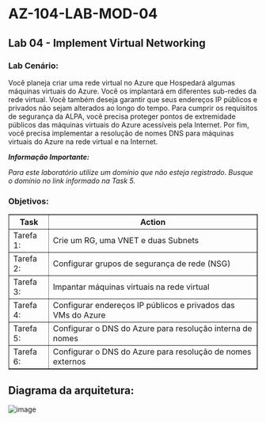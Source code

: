 # AZ-104-LAB-MOD-04

 <h2>Lab 04 - Implement Virtual Networking</h2>
 
<h3>Lab Cenário:</h3> 

Você planeja criar uma rede virtual no Azure que Hospedará algumas máquinas virtuais do Azure. Você os implantará em diferentes sub-redes da rede virtual. Você também deseja garantir que seus endereços IP públicos e privados não sejam alterados ao longo do tempo. Para cumprir os requisitos de segurança da ALPA, você precisa proteger pontos de extremidade públicos das máquinas virtuais do Azure acessíveis pela Internet. Por fim, você precisa implementar a resolução de nomes DNS para máquinas virtuais do Azure na rede virtual e na Internet. 

***Informação Importante:***

*Para este laboratório utilize um domínio que não esteja registrado. Busque o domínio no link informado na Task 5.*

<h3>Objetivos:</h3>  

<table border="1">    
  <tr>
    <th colspan="1">Task</th>  	              
    <th colspan="2">Action</th>
  </tr>
<td>Tarefa 1:</td>
    <td>Crie um RG, uma VNET e duas Subnets</td>
  </tr>
  <tr>
    <td>Tarefa 2:</td>
    <td>Configurar grupos de segurança de rede (NSG)</td>
  </tr>
  <tr>
    <td>Tarefa 3:</td>
    <td>Impantar máquinas virtuais na rede virtual</td>
  </tr>
  <tr>
    <td>Tarefa 4:</td>
    <td>Configurar endereços IP públicos e privados das VMs do Azure</td>
  </tr>
   <tr>
    <td>Tarefa 5:</td>
    <td>Configurar o DNS do Azure para resolução interna de nomes</td>
  </tr>
  <tr>
    <td>Tarefa 6:</td>
    <td>Configurar o DNS do Azure para resolução de nomes externos</td>
  </tr>
</table>

<h2>Diagrama da arquitetura:</h2> 

![image](https://user-images.githubusercontent.com/107069287/190700864-b6b39028-b1c9-4002-8a5f-5a01096a62e6.png)
